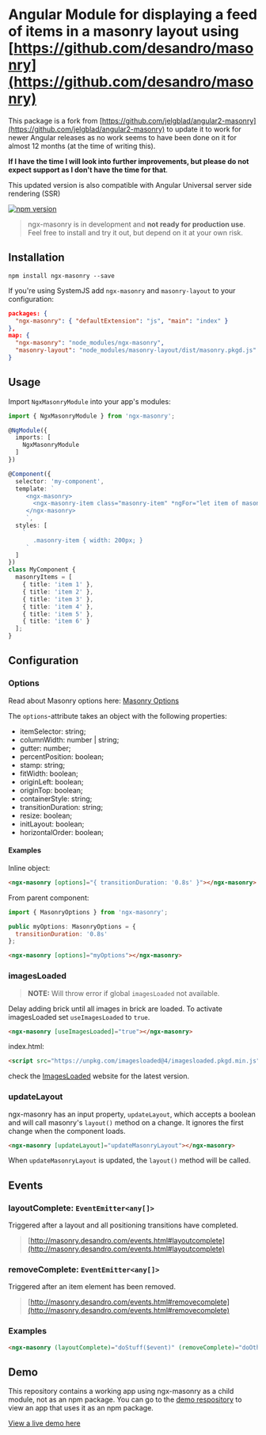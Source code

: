 # Angular Module for displaying a feed of items in a masonry layout using [https://github.com/desandro/masonry](https://github.com/desandro/masonry)

This package is a fork from [https://github.com/jelgblad/angular2-masonry](https://github.com/jelgblad/angular2-masonry) to update it to work for newer Angular releases as no work seems to have been done on it for almost 12 months (at the time of writing this).

**If I have the time I will look into further improvements, but please do not expect support as I don't have the time for that**.

This updated version is also compatible with Angular Universal server side rendering (SSR)

[![npm version](https://badge.fury.io/js/ngx-masonry.svg)](https://www.npmjs.com/package/ngx-masonry)

> ngx-masonry is in development and **not ready for production use**.
> Feel free to install and try it out, but depend on it at your own risk.

## Installation

`npm install ngx-masonry --save`

If you're using SystemJS add `ngx-masonry` and `masonry-layout` to your configuration:

```json
packages: {
  "ngx-masonry": { "defaultExtension": "js", "main": "index" }
},
map: {
  "ngx-masonry": "node_modules/ngx-masonry",
  "masonry-layout": "node_modules/masonry-layout/dist/masonry.pkgd.js"
}
```

## Usage

Import `NgxMasonryModule` into your app's modules:

```typescript
import { NgxMasonryModule } from 'ngx-masonry';

@NgModule({
  imports: [
    NgxMasonryModule
  ]
})
```

```typescript
@Component({
  selector: 'my-component',
  template: `
     <ngx-masonry>
       <ngx-masonry-item class="masonry-item" *ngFor="let item of masonryItems">{{item.title}}</ngx-masonry-item>
     </ngx-masonry>
     `,
  styles: [
    `
       .masonry-item { width: 200px; }
     `
  ]
})
class MyComponent {
  masonryItems = [
    { title: 'item 1' },
    { title: 'item 2' },
    { title: 'item 3' },
    { title: 'item 4' },
    { title: 'item 5' },
    { title: 'item 6' }
  ];
}
```

## Configuration

### Options

Read about Masonry options here: [Masonry Options](http://masonry.desandro.com/options.html)

The `options`-attribute takes an object with the following properties:

* itemSelector: string;
* columnWidth: number | string;
* gutter: number;
* percentPosition: boolean;
* stamp: string;
* fitWidth: boolean;
* originLeft: boolean;
* originTop: boolean;
* containerStyle: string;
* transitionDuration: string;
* resize: boolean;
* initLayout: boolean;
* horizontalOrder: boolean;

#### Examples

Inline object:

```html
<ngx-masonry [options]="{ transitionDuration: '0.8s' }"></ngx-masonry>
```

From parent component:

```javascript
import { MasonryOptions } from 'ngx-masonry';

public myOptions: MasonryOptions = {
  transitionDuration: '0.8s'
};
```

```html
<ngx-masonry [options]="myOptions"></ngx-masonry>
```

### imagesLoaded

> **NOTE:** Will throw error if global `imagesLoaded` not available.

Delay adding brick until all images in brick are loaded.
To activate imagesLoaded set `useImagesLoaded` to `true`.

```html
<ngx-masonry [useImagesLoaded]="true"></ngx-masonry>
```

index.html:

```html
<script src="https://unpkg.com/imagesloaded@4/imagesloaded.pkgd.min.js"></script>
```

check the [ImagesLoaded](https://imagesloaded.desandro.com/) website for the latest version.

### updateLayout

ngx-masonry has an input property, `updateLayout`, which accepts a boolean and will call masonry's `layout()` method on a change. It ignores the first change when the component loads.

```html
<ngx-masonry [updateLayout]="updateMasonryLayout"></ngx-masonry>
```

When `updateMasonryLayout` is updated, the `layout()` method will be called.

## Events

### layoutComplete: `EventEmitter<any[]>`

Triggered after a layout and all positioning transitions have completed.

> [http://masonry.desandro.com/events.html#layoutcomplete](http://masonry.desandro.com/events.html#layoutcomplete)

### removeComplete: `EventEmitter<any[]>`

Triggered after an item element has been removed.

> [http://masonry.desandro.com/events.html#removecomplete](http://masonry.desandro.com/events.html#removecomplete)

### Examples

```html
<ngx-masonry (layoutComplete)="doStuff($event)" (removeComplete)="doOtherStuff($event)"></ngx-masonry>
```

## Demo

This repository contains a working app using ngx-masonry as a child module, not as an npm package. You can go to the [demo respository](https://github.com/gethinoakes/ngx-masonry-demo) to view an app that uses it as an npm package.

[View a live demo here](https://ngx-masonry-demo.herokuapp.com/)
